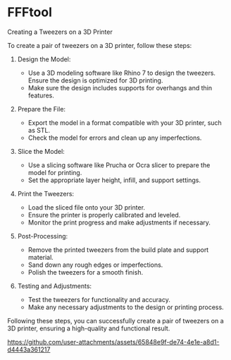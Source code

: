 # FFFtool
Creating a Tweezers on a 3D Printer

To create a pair of tweezers on a 3D printer, follow these steps:

1. Design the Model:
   - Use a 3D modeling software like Rhino 7 to design the tweezers. Ensure the design is optimized for 3D printing.
   - Make sure the design includes supports for overhangs and thin features.

2. Prepare the File:
   - Export the model in a format compatible with your 3D printer, such as STL.
   - Check the model for errors and clean up any imperfections.

3. Slice the Model:
   - Use a slicing software like Prucha or Ocra slicer to prepare the model for printing.
   - Set the appropriate layer height, infill, and support settings.

4. Print the Tweezers:
   - Load the sliced file onto your 3D printer.
   - Ensure the printer is properly calibrated and leveled.
   - Monitor the print progress and make adjustments if necessary.

5. Post-Processing:
   - Remove the printed tweezers from the build plate and support material.
   - Sand down any rough edges or imperfections.
   - Polish the tweezers for a smooth finish.

6. Testing and Adjustments:
   - Test the tweezers for functionality and accuracy.
   - Make any necessary adjustments to the design or printing process.

Following these steps, you can successfully create a pair of tweezers on a 3D printer, ensuring a high-quality and functional result.
  

https://github.com/user-attachments/assets/65848e9f-de74-4e1e-a8d1-d4443a361217


